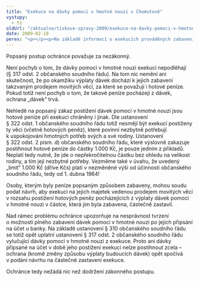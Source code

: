```yaml
---
title: "Exekuce na dávky pomoci v hmotné nouzi v Chomutově"
vystupy:
  - tz
oldUrl: "/aktualne/tiskove-zpravy-2009/exekuce-na-davky-pomoci-v-hmotne-nouzi-v-chomutove"
date: 2009-02-18
perex: "<p></p><p>Na základě informací o exekucích prováděných zabavením hotových peněz pocházejících z právě vyplacených dávek pomoci v hmotné nouzi v prostorách Magistrátu města Chomutova ochránce podal Ministerstvu spravedlnosti podnět k výkonu státního dohledu nad exekuční činností soudního exekutora.</p>"
---
```


<!-- imported from the old website -->

<p class="Normln-web" style="TEXT-DECORATION: none">Popsaný postup ochránce považuje za nezákonný.</p><p class="Normln-web" style="TEXT-DECORATION: none">Není pochyb o tom, že dávky pomoci v hmotné nouzi exekuci nepodléhají (§ 317 odst. 2 občanského soudního řádu). Na tom nic nemění ani skutečnost, že po okamžiku výplaty dávek dochází k jejich zabavení takzvaným prodejem movitých věcí, za které se považují i hotové peníze. Pokud totiž není pochyb o tom, že takové peníze pocházejí z dávek, ochrana „dávek“ trvá.</p><p class="Normln-web" style="TEXT-DECORATION: none">Nehledě na popsaný zákaz postižení dávek pomoci v hmotné nouzi jsou hotové peníze při exekuci chráněny i jinak. Dle ustanovení § 322 odst. 1 občanského soudního řádu totiž nesmějí být exekucí postiženy ty věci (včetně hotových peněz), které povinní nezbytně potřebují k uspokojování hmotných potřeb svých a své rodiny. Ustanovení § 322 odst. 2 písm. d) občanského soudního řádu, které výslovně zakazuje postihnout hotové peníze do částky 1.000 Kč, je pouze jedním z příkladů. Neplatí tedy nutně, že jde o nepřekročitelnou částku bez ohledu na velikost rodiny, a tím její nezbytné potřeby. Vezměme také v úvahu, že uvedený „limit“ 1.000 Kč (dříve Kčs) platí v nezměněné výši od účinnosti občanského soudního řádu, tedy od 1. dubna 1964!</p><p class="Normln-web" style="TEXT-DECORATION: none">Osoby, kterým byly peníze popsaným způsobem zabaveny, mohou soudu podat návrh, aby exekuci na jejich majetek vedenou prodejem movitých věcí v rozsahu postižení hotových peněz pocházejících z výplaty dávek pomoci v hmotné nouzi v částce, která jim byla zabavena, částečně zastavil.</p><p class="Normln-web" style="TEXT-DECORATION: none">Nad rámec problému ochránce upozorňuje na nesprávnost tvrzení o možnosti plného zabavení dávek pomoci v hmotné nouzi po jejich připsání na účet u banky. Na základě ustanovení § 310 občanského soudního řádu se totiž opět uplatní ustanovení § 317 odst. 2 občanského soudního řádu vylučující dávky pomoci v hmotné nouzi z exekuce. Proto ani dávky připsané na účet v době jeho postižení exekucí nelze postihnout zcela – ochrana (kromě změny způsobu výplaty budoucích dávek) opět spočívá v podání návrhu na částečné zastavení exekuce.</p><p class="Normln-web" style="TEXT-DECORATION: none">Ochránce tedy nežádá nic než dodržení zákonného postupu.</p>
